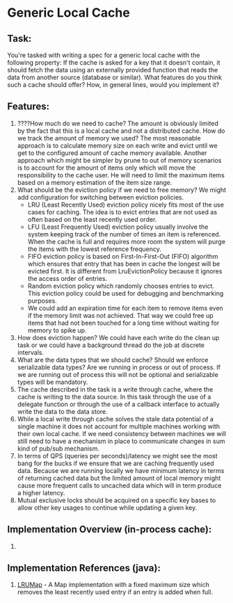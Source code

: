 # Generic Local Cache

## Task:
You're tasked with writing a spec for a generic local cache with the following property: If the cache is asked for a key that it doesn't contain, it should fetch the data using an externally provided function that reads the data from another source (database or similar). What features do you think such a cache should offer? How, in general lines, would you implement it?

## Features:
1. ????How much do we need to cache? The amount is obviously limited by the fact that this is a local cache and not a distributed cache. How do we track the amount of memory we used? The most reasonable approach is to calculate memory size on each write and evict until we get to the configured amount of cache memory available. Another approach which might be simpler by prune to out of memory scenarios is to account for the amount of items only which will move the responsibility to the cache user. He will need to limit the maximum items based on a memory estimation of the item size range.
2. What should be the eviction policy if we need to free memory? We might add configuration for switching between eviction policies.
    * LRU (Least Recently Used) eviction policy nicely fits most of the use cases for caching. The idea is to evict entries that are not used as often based on the least recently used order. 
    * LFU (Least Frequently Used) eviction policy usually involve the system keeping track of the number of times an item is referenced. When the cache is full and requires more room the system will purge the items with the lowest reference frequency. 
    * FIFO eviction policy is based on First-In-First-Out (FIFO) algorithm which ensures that entry that has been in cache the longest will be evicted first. It is different from LruEvictionPolicy because it ignores the access order of entries. 
    * Random eviction policy which randomly chooses entries to evict. This eviction policy could be used for debugging and benchmarking purposes.
    * We could add an expiration time for each item to remove items even if the memory 
    limit was not achieved. That way we could free up items that had not been touched
    for a long time without waiting for memory to spike up.
3. How does eviction happen? We could have each write do the clean up task or we could have a background thread do the job at discrete intervals.
4. What are the data types that we should cache? Should we enforce serializable data types? Are we running in process or out of process. If we are running out of process this will not be optional and serializable types will be mandatory. 
5. The cache described in the task is a write through cache, where the cache is writing to the data source. In this task through the use of a delegate function or through the use of a callback interface to actually write the data to the data store. 
6. While a local write through cache solves the stale data potential of a single machine it does not account for multiple machines working with their own local cache. If we need consistency between machines we will still need to have a mechanism in place to communicate changes in sum kind of pub/sub mechanism. 
7. In terms of QPS (queries per seconds)/latency we might see the most bang for the bucks if we ensure that we are caching frequently used data. Because we are running locally we have minimum latency in terms of returning cached data but the limited amount of local memory might cause more frequent calls to uncached data which will in term produce a higher latency. 
8. Mutual exclusive locks should be acquired on a specific key bases to allow other key usages to continue while updating a given key. 

## Implementation Overview (in-process cache):

1. 

## Implementation References (java):
1. [LRUMap](https://commons.apache.org/proper/commons-collections/apidocs/org/apache/commons/collections4/map/LRUMap.html) - 
A Map implementation with a fixed maximum size which removes the least recently used entry if an entry is added when full. 

